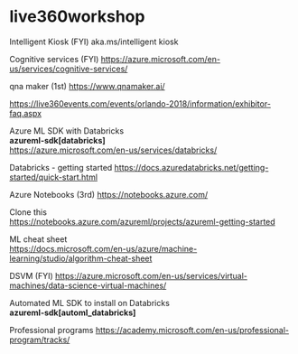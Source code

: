 # live360workshop

Intelligent Kiosk (FYI)
aka.ms/intelligent kiosk

Cognitive services (FYI)
https://azure.microsoft.com/en-us/services/cognitive-services/

qna maker (1st)
https://www.qnamaker.ai/

https://live360events.com/events/orlando-2018/information/exhibitor-faq.aspx

Azure ML SDK with Databricks  
**azureml-sdk[databricks]**   
https://azure.microsoft.com/en-us/services/databricks/

Databricks - getting started
https://docs.azuredatabricks.net/getting-started/quick-start.html

Azure Notebooks (3rd)
https://notebooks.azure.com/

Clone this   
https://notebooks.azure.com/azureml/projects/azureml-getting-started 


ML cheat sheet  
https://docs.microsoft.com/en-us/azure/machine-learning/studio/algorithm-cheat-sheet


DSVM (FYI)
https://azure.microsoft.com/en-us/services/virtual-machines/data-science-virtual-machines/

Automated ML SDK to install on Databricks  
**azureml-sdk[automl_databricks]**


Professional programs
https://academy.microsoft.com/en-us/professional-program/tracks/
